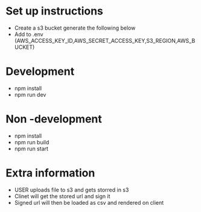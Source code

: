 # Set up instructions
- Create a s3 bucket generate the following below
- Add to .env (AWS_ACCESS_KEY_ID,AWS_SECRET_ACCESS_KEY,S3_REGION,AWS_BUCKET)

# Development
- npm install 
- npm run dev

# Non -development
- npm install 
- npm run build
- npm run start

# Extra information
- USER uploads file to s3 and gets storred in s3
- Clinet will get the stored url and sign it
- Signed url will then be loaded as csv and rendered on client


